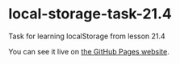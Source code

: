 # local-storage-task-21.4

Task for learning localStorage from lesson 21.4

You can see it live on [the GitHub Pages website](https://ivan-developer-01.github.io/local-storage-task-21.4).
